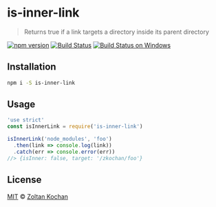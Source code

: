 # is-inner-link

> Returns true if a link targets a directory inside its parent directory

<!--@shields('npm', 'travis', 'appveyor')-->
[![npm version](https://img.shields.io/npm/v/is-inner-link.svg)](https://www.npmjs.com/package/is-inner-link) [![Build Status](https://img.shields.io/travis/zkochan/is-inner-link/master.svg)](https://travis-ci.org/zkochan/is-inner-link) [![Build Status on Windows](https://img.shields.io/appveyor/ci/zkochan/is-inner-link/master.svg)](https://ci.appveyor.com/project/zkochan/is-inner-link/branch/master)
<!--/@-->

## Installation

```sh
npm i -S is-inner-link
```

## Usage

```js
'use strict'
const isInnerLink = require('is-inner-link')

isInnerLink('node_modules', 'foo')
  .then(link => console.log(link))
  .catch(err => console.error(err))
//> {isInner: false, target: '/zkochan/foo'}
```

## License

[MIT](./LICENSE) © [Zoltan Kochan](https://www.kochan.io)
